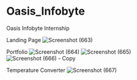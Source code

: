 # Oasis_Infobyte
Oasis Infobyte Internship

Landing Page
![Screenshot (663)](https://user-images.githubusercontent.com/128964889/229591249-d551da73-ad7f-4ef1-ad17-50315dafdee2.png)

Portfolio
![Screenshot (664)](https://user-images.githubusercontent.com/128964889/229591311-13c7b0a4-b94f-41e2-9014-f65a6385744c.png)
![Screenshot (665)](https://user-images.githubusercontent.com/128964889/229591337-b823d8cd-a565-46ec-9e61-0af8894d977c.png)
![Screenshot (666) - Copy](https://user-images.githubusercontent.com/128964889/229591385-08914678-241f-4cba-8524-a3fd18911ddd.png)

Temperature Converter
![Screenshot (667)](https://user-images.githubusercontent.com/128964889/229591399-5a772b7c-0f72-4027-8d54-17fd1e5cd105.png)
